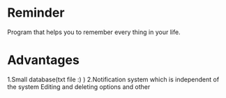 # Reminder
Program that helps you to remember every thing in your life.


# Advantages
1.Small database(txt file :) )
2.Notification system which is independent of the system
Editing and deleting options and other


